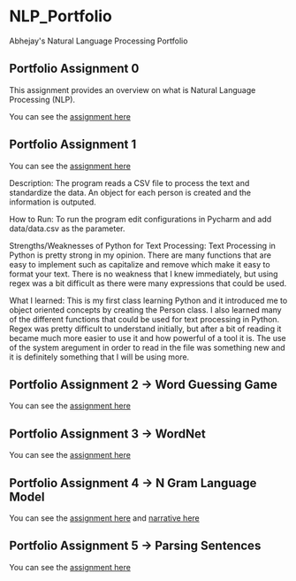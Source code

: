 # NLP_Portfolio
Abhejay's Natural Language Processing Portfolio

## Portfolio Assignment 0

This assignment provides an overview on what is Natural Language Processing (NLP).

You can see the [assignment here](Assignment0.pdf)

## Portfolio Assignment 1

You can see the [assignment here](Assignment1.py)

Description:
The program reads a CSV file to process the text and standardize the data. An object for each person is created and the information is outputed.

How to Run:
To run the program edit configurations in Pycharm and add data/data.csv as the parameter.

Strengths/Weaknesses of Python for Text Processing:
Text Processing in Python is pretty strong in my opinion. There are many functions that are easy to implement such as capitalize and remove which make it easy to format your text. There is no weakness that I knew immediately, but using regex was a bit difficult as there were many expressions that could be used.

What I learned:
This is my first class learning Python and it introduced me to object oriented concepts by creating the Person class. I also learned many of the different functions that could be used for text processing in Python. Regex was pretty difficult to understand initially, but after a bit of reading it became much more easier to use it and how powerful of a tool it is. The use of the system aregument in order to read in the file was something new and it is definitely something that I will be using more.

## Portfolio Assignment 2 -> Word Guessing Game

You can see the [assignment here](Assignment2.py)

## Portfolio Assignment 3 -> WordNet

You can see the [assignment here](Assignment3.pdf)

## Portfolio Assignment 4 -> N Gram Language Model

You can see the [assignment here](Assignment4) and [narrative here](Assignment4_N-grams_Narrative.pdf)

## Portfolio Assignment 5 -> Parsing Sentences

You can see the [assignment here](Assignment5.pdf)
